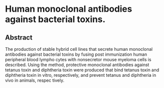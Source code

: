 # Human monoclonal antibodies against bacterial toxins.

## Abstract
The production of stable hybrid cell lines that secrete human monoclonal antibodies against bacterial toxins by fusing post immunization human peripheral blood lympho cytes with nonsecretor mouse myeloma cells is described. Using the method, protective monoclonal antibodies against tetanus toxin and diphtheria toxin were produced that bind tetanus toxin and diphtheria toxin in vitro, respectively, and prevent tetanus and diphtheria in vivo in animals, respec tively.